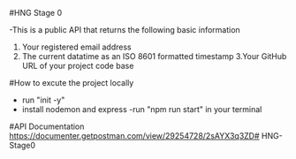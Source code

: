 #HNG Stage 0

-This is a public API that returns the following basic information

1. Your registered email address
2. The current datatime as an ISO 8601 formatted timestamp
3.Your GitHub URL of your project code base

#How to excute the project locally 
- run "init -y"
- install nodemon and express
-run "npm run start" in your terminal 

#API Documentation
https://documenter.getpostman.com/view/29254728/2sAYX3q3ZD# HNG-Stage0
